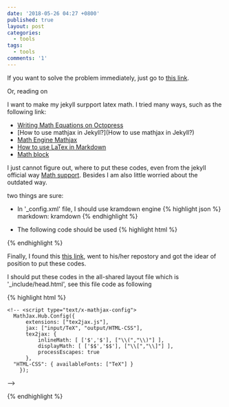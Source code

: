```yaml
---
date: '2018-05-26 04:27 +0800'
published: true
layout: post
categories:
  - tools
tags:
  - tools
comments: '1'
---
```

If you want to solve the problem immediately, just go to [this link](https://github.com/github/pages-gem/issues/307).

Or, reading on 

I want to make my jekyll surpport latex math. I tried many ways, such as the following link:
- [Writing Math Equations on Octopress](http://www.idryman.org/blog/2012/03/10/writing-math-equations-on-octopress/)
- [How to use mathjax in Jekyll?](How to use mathjax in Jekyll?)
- [Math Engine Mathjax](https://kramdown.gettalong.org/math_engine/mathjax.html)
- [How to use LaTex in Markdown](http://flennerhag.com/2017-01-14-latex/)
- [Math block](https://kramdown.gettalong.org/syntax.html#math-blocks)

I just cannot figure out, where to put these codes, even from the jekyll official way [Math support](https://jekyllrb.com/docs/extras/#math-support). Besides I am also little worried about the outdated way.

two things are sure:
- In '_config.xml' file,  I should use kramdown engine
{% highlight json %}
markdown: kramdown
{% endhighlight %}

- The following code should be used
{% highlight html %}
<script type="text/x-mathjax-config"> MathJax.Hub.Config({ TeX: { equationNumbers: { autoNumber: "all" } } }); </script>
  <script type="text/x-mathjax-config">
    MathJax.Hub.Config({
      tex2jax: {
        inlineMath: [ ['$','$'], ["\\(","\\)"] ],
        processEscapes: true
      }
    });
  </script>
  <script src="https://cdn.mathjax.org/mathjax/latest/MathJax.js?config=TeX-AMS-MML_HTMLorMML" type="text/javascript"></script>
{% endhighlight %}

Finally, I found this [this link](https://github.com/github/pages-gem/issues/307), went to his/her repostory and got the idear of position to put these codes.

I should put these codes in the all-shared layout file which is '_include/head.html', see this file code as following

{% highlight html %}
<!DOCTYPE html>
<html>
  <head>
    <meta http-equiv="Content-Type" content="text/html; charset=utf-8">
    <meta name="viewport" content="width=device-width, initial-scale=1">
    <title>
    </title>
    <link rel="shortcut icon" type="image/x-icon" href="{{site.baseurl}}/assets/res/logo-half.png">
    <link rel="stylesheet" href="//cdnjs.cloudflare.com/ajax/libs/materialize/0.99.0/css/materialize.min.css">
    <link rel="stylesheet" href="//fonts.googleapis.com/icon?family=Material+Icons">
    <link rel="stylesheet" href="{{site.baseurl}}/assets/css/main.css">
    
    <!-- <script type="text/x-mathjax-config">
      MathJax.Hub.Config({
          extensions: ["tex2jax.js"],
          jax: ["input/TeX", "output/HTML-CSS"],
          tex2jax: {
              inlineMath: [ ['$','$'], ["\\(","\\)"] ],
              displayMath: [ ['$$','$$'], ["\\[","\\]"] ],
              processEscapes: true
          },
      "HTML-CSS": { availableFonts: ["TeX"] }
        });
  </script> -->
  <script type="text/x-mathjax-config"> MathJax.Hub.Config({ TeX: { equationNumbers: { autoNumber: "all" } } }); </script>
  <script type="text/x-mathjax-config">
    MathJax.Hub.Config({
      tex2jax: {
        inlineMath: [ ['$','$'], ["\\(","\\)"] ],
        processEscapes: true
      }
    });
  </script>
  <script src="https://cdn.mathjax.org/mathjax/latest/MathJax.js?config=TeX-AMS-MML_HTMLorMML" type="text/javascript"></script>
  </head>
{% endhighlight %}